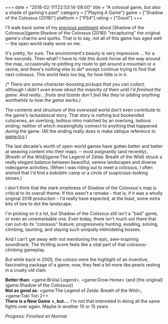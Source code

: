 +++
date = "2018-02-11T22:53:14-08:00"
title = "A colossal game, but also a shade of gaming's past"
category = ["Playing A Game"]
game = ["Shadow of the Colossus (2018)"]
platform = ["PS4"]
rating = ["Good"]
+++

I'll walk back some of my [previous sentiment](%site.BaseURL%2018/02/07/colossus-sees-shadow-predicts-six-more-weeks-of-winter/) about [Shadow of the Colossus](game:Shadow of the Colossus (2018)) "recapturing" the original game's charms and quirks.  That is to say, not all of this game has aged well -- the open world really wore on me.

It's pretty, for sure.  The environment's beauty is very impressive ... for a few seconds.  Then what?  I have to ride this dumb horse all the way around the map, occasionally re-plotting my route to get around a mountain or a ravine, and there's <i>nothing else to do</i>\* except continue trying to find that next colossus.  This world feels too big, for how little is in it.

<i>(\* There are some character-boosting pickups that you can collect, although I didn't even know about the majority of them until I'd finished the game.  And really... fruits and lizards don't feel like they're adding anything worthwhile to how the game works.)</i>

The contents and structure of this oversized world don't even contribute to the game's lackadaiscal story.  That story is nothing but bookended cutscenes, an overlong, tedious intro matched by an overlong, tedious ending; neither of which meaningfully connect to anything that happened <i>during</i> the game.  (All the ending really does is make oblique reference to <game:Ico>.)

The last decade's worth of open-world games have gotten better and better at weaving content into their maps -- most poignantly (and recently), [Breath of the Wild](game:The Legend of Zelda: Breath of the Wild) struck a really elegant balance between beautiful, serene landscapes and diverse videogame activities.  (When I was riding out to meet a colossus, I often wished that I'd find a bokoblin camp or a circle of suspicious-looking stones.)

I <i>don't</i> think that the stark emptiness of Shadow of the Colossus's map is critical to its overall theme.  If this wasn't a remake - that is, if it was a wholly original 2018 production - I'd really have expected, at the least, some extra bits of lore to dot the landscape.

I'm picking on it a lot, but Shadow of the Colossus still isn't a "bad" game, or even an unremarkable one.  Even today, there isn't much out there that can out-do its "colossus" feature; progressively hunting, evading, solving, climbing, taunting, and slaying such uniquely intimidating bosses.

And I can't get away with not mentioning the epic, awe-inspiring soundtrack.  The thrilling score feels like a vital part of that colossus-climbing gameplay.

But while back in 2005, the colossi were the highlight of an inventive, fascinating package of a game; now, they feel a bit more like pearls resting in a crusty old clam.

<b>Better than</b>: <game:Brütal Legend>, <game:Grow Home> (and [the original](game:Shadow of the Colossus))  
<b>Not as good as</b>: <game:The Legend of Zelda: Breath of the Wild>, <game:Toki Tori 2+>  
<b>There is a New Game +, but...</b>: I'm not that interested in doing all the same fights over again.  Maybe in another 10 or 15 years.

<i>Progress: Finished on Normal.</i>
